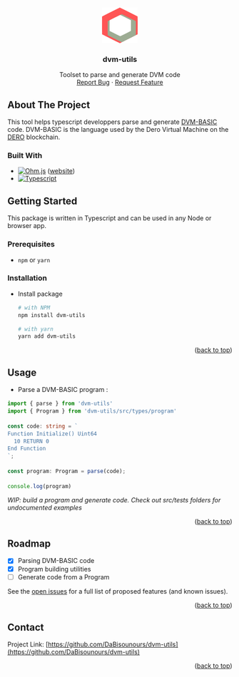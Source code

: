 <!-- Improved compatibility of back to top link: See: https://github.com/othneildrew/Best-README-Template/pull/73 -->
<a name="readme-top"></a>
<!--
*** Thanks for checking out the Best-README-Template. If you have a suggestion
*** that would make this better, please fork the repo and create a pull request
*** or simply open an issue with the tag "enhancement".
*** Don't forget to give the project a star!
*** Thanks again! Now go create something AMAZING! :D
-->



<!-- PROJECT SHIELDS -->
<!--
*** I'm using markdown "reference style" links for readability.
*** Reference links are enclosed in brackets [ ] instead of parentheses ( ).
*** See the bottom of this document for the declaration of the reference variables
*** for contributors-url, forks-url, etc. This is an optional, concise syntax you may use.
*** https://www.markdownguide.org/basic-syntax/#reference-style-links
-->


<!-- PROJECT LOGO -->
<br />
<div align="center">
  <a href="https://github.com/DaBisounours/dvm-utils">
    <img src="logo.svg" alt="Logo" width="80" height="80">
  </a>

<h3 align="center">dvm-utils</h3>

  <p align="center">
    Toolset to parse and generate DVM code
    <br /><!--
    <a href="https://github.com/DaBisounours/dvm-utils"><strong>Explore the docs »</strong></a> 
    <br />
    <br />
    <a href="https://github.com/DaBisounours/dvm-utils">View Demo</a>
    ·-->
    <a href="https://github.com/DaBisounours/dvm-utils/issues">Report Bug</a>
    ·
    <a href="https://github.com/DaBisounours/dvm-utils/issues">Request Feature</a>
  </p>
</div>



<!-- TABLE OF CONTENTS ->
<details>
  <summary>Table of Contents</summary>
  <ol>
    <li>
      <a href="#about-the-project">About The Project</a>
      <ul>
        <li><a href="#built-with">Built With</a></li>
      </ul>
    </li>
    <li>
      <a href="#getting-started">Getting Started</a>
      <ul>
        <li><a href="#prerequisites">Prerequisites</a></li>
        <li><a href="#installation">Installation</a></li>
      </ul>
    </li>
    <li><a href="#usage">Usage</a></li>
    <li><a href="#roadmap">Roadmap</a></li>
    <li><a href="#contributing">Contributing</a></li>
    <li><a href="#license">License</a></li>
    <li><a href="#contact">Contact</a></li>
    <li><a href="#acknowledgments">Acknowledgments</a></li>
  </ol>
</details>
-->


<!-- ABOUT THE PROJECT -->
## About The Project

This tool helps typescript developpers parse and generate [DVM-BASIC](https://docs.dero.io/Developers/dvm/) code. DVM-BASIC is the language used by the Dero Virtual Machine on the [DERO](https://dero.io) blockchain. 



### Built With

* [![Ohm.js]][Ohm.js] ([website](https://ohmjs.org/))
* [![Typescript]][Typescript]



<!-- GETTING STARTED -->
## Getting Started

This package is written in Typescript and can be used in any Node or browser app.

### Prerequisites


* `npm` or `yarn`
  
### Installation

* Install package
   ```sh
   # with NPM
   npm install dvm-utils
   ```
   ```sh
   # with yarn
   yarn add dvm-utils
   ```


<p align="right">(<a href="#readme-top">back to top</a>)</p>



<!-- USAGE EXAMPLES -->
## Usage

* Parse a DVM-BASIC program :
```ts
import { parse } from 'dvm-utils'
import { Program } from 'dvm-utils/src/types/program'

const code: string = `
Function Initialize() Uint64
  10 RETURN 0
End Function
`;

const program: Program = parse(code);

console.log(program)
```
*WIP: build a program and generate code. Check out src/tests folders for undocumented examples*
<!--
_For more examples, please refer to the [Documentation](https://example.com)_
-->
<p align="right">(<a href="#readme-top">back to top</a>)</p>



<!-- ROADMAP -->
## Roadmap

- [x] Parsing DVM-BASIC code
- [x] Program building utilities
- [ ] Generate code from a Program

See the [open issues](https://github.com/DaBisounours/dvm-utils/issues) for a full list of proposed features (and known issues).

<p align="right">(<a href="#readme-top">back to top</a>)</p>



<!-- CONTRIBUTING 
## Contributing

Contributions are what make the open source community such an amazing place to learn, inspire, and create. Any contributions you make are **greatly appreciated**.

If you have a suggestion that would make this better, please fork the repo and create a pull request. You can also simply open an issue with the tag "enhancement".
Don't forget to give the project a star! Thanks again!

1. Fork the Project
2. Create your Feature Branch (`git checkout -b feature/AmazingFeature`)
3. Commit your Changes (`git commit -m 'Add some AmazingFeature'`)
4. Push to the Branch (`git push origin feature/AmazingFeature`)
5. Open a Pull Request

<p align="right">(<a href="#readme-top">back to top</a>)</p>

-->

<!-- LICENSE 
## License

Distributed under the MIT License. See `LICENSE.txt` for more information.

<p align="right">(<a href="#readme-top">back to top</a>)</p>
-->


<!-- CONTACT -->
## Contact

Project Link: [https://github.com/DaBisounours/dvm-utils](https://github.com/DaBisounours/dvm-utils)

<p align="right">(<a href="#readme-top">back to top</a>)</p>



<!-- ACKNOWLEDGMENTS -->
<!-- 
## Acknowledgments

* []()
* []()
* []()

<p align="right">(<a href="#readme-top">back to top</a>)</p>
-->


<!-- MARKDOWN LINKS & IMAGES -->
<!-- https://www.markdownguide.org/basic-syntax/#reference-style-links -->
[contributors-shield]: https://img.shields.io/github/contributors/DaBisounours/dvm-utils.svg?style=for-the-badge
[contributors-url]: https://github.com/DaBisounours/dvm-utils/graphs/contributors
[forks-shield]: https://img.shields.io/github/forks/DaBisounours/dvm-utils.svg?style=for-the-badge
[forks-url]: https://github.com/DaBisounours/dvm-utils/network/members
[stars-shield]: https://img.shields.io/github/stars/DaBisounours/dvm-utils.svg?style=for-the-badge
[stars-url]: https://github.com/DaBisounours/dvm-utils/stargazers
[issues-shield]: https://img.shields.io/github/issues/DaBisounours/dvm-utils.svg?style=for-the-badge
[issues-url]: https://github.com/DaBisounours/dvm-utils/issues
[license-shield]: https://img.shields.io/github/license/DaBisounours/dvm-utils.svg?style=for-the-badge
[license-url]: https://github.com/DaBisounours/dvm-utils/blob/master/LICENSE.txt
[product-screenshot]: images/screenshot.png

[Typescript]: https://shields.io/badge/TypeScript-3178C6?logo=TypeScript&logoColor=FFF&style=for-the-badge


[Ohm.js]: https://shields.io/badge/Ohm.js-555?logo=NPM&logoColor=FFF&style=for-the-badge
